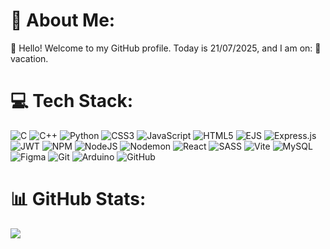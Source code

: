 
# 💫 About Me:

👋 Hello! Welcome to my GitHub profile. Today is 21/07/2025, and I am on: 🌴 vacation.


# 💻 Tech Stack:

![C](https://img.shields.io/badge/c-%2300599C.svg?style=for-the-badge&logo=c&logoColor=white)  ![C++](https://img.shields.io/badge/c++-%2300599C.svg?style=for-the-badge&logo=c%2B%2B&logoColor=white)  ![Python](https://img.shields.io/badge/python-3670A0?style=for-the-badge&logo=python&logoColor=ffdd54)  ![CSS3](https://img.shields.io/badge/css3-%231572B6.svg?style=for-the-badge&logo=css3&logoColor=white)  ![JavaScript](https://img.shields.io/badge/javascript-%23323330.svg?style=for-the-badge&logo=javascript&logoColor=%23F7DF1E)  ![HTML5](https://img.shields.io/badge/html5-%23E34F26.svg?style=for-the-badge&logo=html5&logoColor=white)  ![EJS](https://img.shields.io/badge/ejs-%23B4CA65.svg?style=for-the-badge&logo=ejs&logoColor=black)  ![Express.js](https://img.shields.io/badge/express.js-%23404d59.svg?style=for-the-badge&logo=express&logoColor=%2361DAFB)  ![JWT](https://img.shields.io/badge/JWT-black?style=for-the-badge&logo=JSON%20web%20tokens)  ![NPM](https://img.shields.io/badge/NPM-%23CB3837.svg?style=for-the-badge&logo=npm&logoColor=white)  ![NodeJS](https://img.shields.io/badge/node.js-6DA55F?style=for-the-badge&logo=node.js&logoColor=white)  ![Nodemon](https://img.shields.io/badge/NODEMON-%23323330.svg?style=for-the-badge&logo=nodemon&logoColor=%BBDEAD)  ![React](https://img.shields.io/badge/react-%2320232a.svg?style=for-the-badge&logo=react&logoColor=%2361DAFB)  ![SASS](https://img.shields.io/badge/SASS-hotpink.svg?style=for-the-badge&logo=SASS&logoColor=white)  ![Vite](https://img.shields.io/badge/vite-%23646CFF.svg?style=for-the-badge&logo=vite&logoColor=white)  ![MySQL](https://img.shields.io/badge/mysql-4479A1.svg?style=for-the-badge&logo=mysql&logoColor=white) ![Figma](https://img.shields.io/badge/figma-%23F24E1E.svg?style=for-the-badge&logo=figma&logoColor=white)  ![Git](https://img.shields.io/badge/git-%23F05033.svg?style=for-the-badge&logo=git&logoColor=white)  ![Arduino](https://img.shields.io/badge/-Arduino-00979D?style=for-the-badge&logo=Arduino&logoColor=white)  ![GitHub](https://img.shields.io/badge/github-%23121011.svg?style=for-the-badge&logo=github&logoColor=white)

# 📊 GitHub Stats:

![](https://github-readme-stats.vercel.app/api/top-langs/?username=Angello90&theme=dark&hide_border=true&include_all_commits=false&count_private=false&layout=compact)


